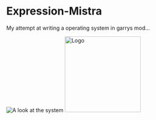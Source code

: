 # Expression-Mistra
My attempt at writing a operating system in garrys mod...

![A look at the system](https://i.imgur.com/6VB5Acz.jpeg)
<img src="https://i.imgur.com/6VB5Acz.jpeg" alt="Logo" width="200"/>
